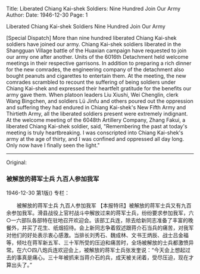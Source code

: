 Title: Liberated Chiang Kai-shek Soldiers: Nine Hundred Join Our Army
Author:
Date: 1946-12-30
Page: 1

Liberated Chiang Kai-shek Soldiers
	Nine Hundred Join Our Army

[Special Dispatch] More than nine hundred liberated Chiang Kai-shek soldiers have joined our army. Chiang Kai-shek soldiers liberated in the Shangguan Village battle of the Huaxian campaign have requested to join our army one after another. Units of the 6016th Detachment held welcome meetings in their respective garrisons. In addition to preparing a rich dinner for the new comrades, the engineering company of the detachment also bought peanuts and cigarettes to entertain them. At the meeting, the new comrades scrambled to recount the suffering of being soldiers under Chiang Kai-shek and expressed their heartfelt gratitude for the benefits our army gave them. When platoon leaders Liu Xiushi, Wei Chenglin, clerk Wang Bingchen, and soldiers Lü Jinfu and others poured out the oppression and suffering they had endured in Chiang Kai-shek's New Fifth Army and Thirtieth Army, all the liberated soldiers present were extremely indignant. At the welcome meeting of the 6048th Artillery Company, Zhang Fakui, a liberated Chiang Kai-shek soldier, said, "Remembering the past at today's meeting is truly heartbreaking. I was conscripted into Chiang Kai-shek's army at the age of thirty, and I was confined and oppressed all day long. Only now have I finally seen the light."



<hr /> 

Original: 


### 被解放的蒋军士兵  九百人参加我军

1946-12-30
第1版()
专栏：

　　被解放的蒋军士兵
    九百人参加我军
    【本报特讯】被解放的蒋军士兵又有九百余参加我军。滑县战役上官村战斗中解放过来的蒋军士兵，纷纷要求参加我军，六○一六部队各部特在驻地召开欢迎会。该部工兵连，除去给新同志准备了丰富的晚餐外，并买了花生、纸烟招待。会上新同志争着叙述跟蒋介石当兵的痛苦，对我军对他们的好处表示衷心感激。当排长刘秀石、魏成林、文书王炳辰、战士吕金福等，倾吐在蒋军新五军、三十军所受的压迫和痛苦时，全场被解放的士兵都激愤异常。在六○四八炮兵连欢迎会上，被解放的蒋军士兵张发奎说：“今天会上想起过去的事真是痛心。三十年被抓来当蒋介石的兵，成天被关闭着，受尽压迫，现在才算出头了。”
